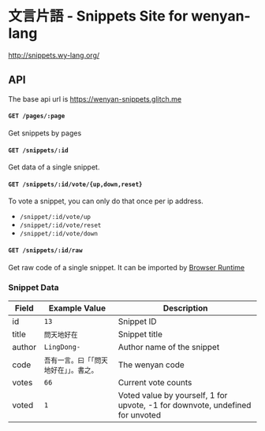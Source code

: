 # 文言片語 - Snippets Site for wenyan-lang

http://snippets.wy-lang.org/


## API

The base api url is https://wenyan-snippets.glitch.me

#### `GET /pages/:page`

Get snippets by pages

#### `GET /snippets/:id`

Get data of a single snippet.

#### `GET /snippets/:id/vote/{up,down,reset}`

To vote a snippet, you can only do that once per ip address. 

- `/snippet/:id/vote/up`
- `/snippet/:id/vote/reset`
- `/snippet/:id/vote/down`

#### `GET /snippets/:id/raw`

Get raw code of a single snippet. It can be imported by [Browser Runtime]()

### Snippet Data

| Field | Example Value | Description | 
| --- | --- | --- |
| id | `13` | Snippet ID |
| title | `問天地好在` | Snippet title |
| author | `LingDong-` | Author name of the snippet |
| code | `吾有一言。曰「「問天地好在」」。書之。` | The wenyan code |
| votes | `66` | Current vote counts |
| voted | `1` | Voted value by yourself, 1 for upvote, -1 for downvote, undefined for unvoted |
